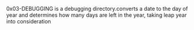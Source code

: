 0x03-DEBUGGING is a debugging directory.converts a date to the day of year and determines how many days are left in the year, taking leap year into consideration
